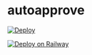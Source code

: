 # autoapprove

[![Deploy](https://www.herokucdn.com/deploy/button.svg)](https://heroku.com/deploy?template=https://github.com/Aneebrahman/Auto-approval)

[![Deploy on Railway](https://railway.app/button.svg)](https://railway.app/new/template/o75p9_)
